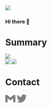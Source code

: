 <img src="https://komarev.com/ghpvc/?username=rhiroe">

### Hi there 👋

<!--
**rhiroe/rhiroe** is a ✨ _special_ ✨ repository because its `README.md` (this file) appears on your GitHub profile.

Here are some ideas to get you started:

- 🔭 I’m currently working on ...
- 🌱 I’m currently learning ...
- 👯 I’m looking to collaborate on ...
- 🤔 I’m looking for help with ...
- 💬 Ask me about ...
- 📫 How to reach me: ...
- 😄 Pronouns: ...
- ⚡ Fun fact: ...
-->

# Summary
<div>
  <img align="top" src="https://github-profile-summary-cards.vercel.app/api/cards/profile-details?username=rhiroe&theme=dark">
</div>
<div>
  <img align="top" src="https://github-readme-stats.vercel.app/api?username=rhiroe&show_icons=true&theme=dark&count_private=true">
  <img align="top" src="https://github-readme-stats.vercel.app/api/top-langs/?username=rhiroe&theme=dark&hide=HTML,CSS&langs_count=3">
</div>

# Contact

[<img width="32px" src="public/images/gmail.svg">](mailto:ride.poke@gmail.com)
[<img width="32px" src="public/images/twitter.svg">](https://twitter.com/messages/compose?recipient_id=509745934)
